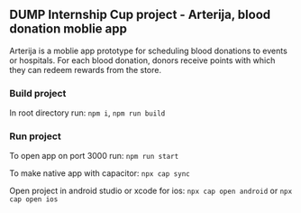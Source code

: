 ## DUMP Internship Cup project - Arterija, blood donation moblie app 
Arterija is a moblie app prototype for scheduling blood donations to events or hospitals. For each blood donation, donors receive points with which they can redeem rewards from the store.

###  Build project
In root directory run: 
```npm i```,
```npm run build```

### Run project
To open app on port 3000 run:
```npm run start```

To make native app with capacitor:
```npx cap sync```

Open project in android studio or xcode for ios:
```npx cap open android``` or
```npx cap open ios```




